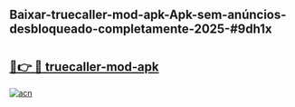 ## Baixar-truecaller-mod-apk-Apk-sem-anúncios-desbloqueado-completamente-2025-#9dh1x

# <h2><a href="https://ainizakaria.my?title=truecaller-mod-apk&ref=20M">🔗👉 🔴 truecaller-mod-apk</a></h2>

[![acn](https://github.com/user-attachments/assets/0f9c940e-d8b0-45ae-aac7-cd30a18b3e1c)](https://ainizakaria.my?title=truecaller-mod-apk&ref=20M)

